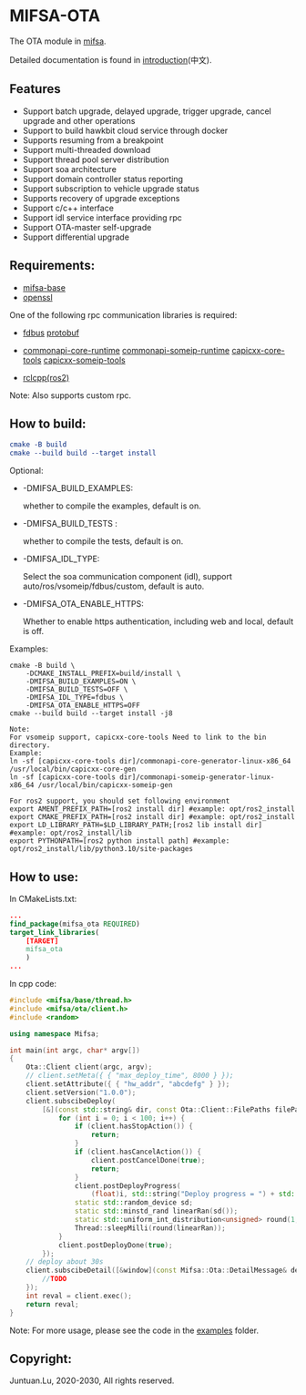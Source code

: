 # MIFSA-OTA

The OTA module in [mifsa](https://github.com/lujuntuan/mifsa).

Detailed documentation is found in [introduction](doc/introduction-zh.md)(中文).

## Features

- Support batch upgrade, delayed upgrade, trigger upgrade, cancel upgrade and other operations
- Support to build hawkbit cloud service through docker
- Supports resuming from a breakpoint
- Support multi-threaded download
- Support thread pool server distribution
- Support soa architecture
- Support domain controller status reporting
- Support subscription to vehicle upgrade status
- Supports recovery of upgrade exceptions
- Support c/c++ interface
- Support idl service interface providing rpc
- Support OTA-master self-upgrade
- Support differential upgrade

## Requirements:

- [mifsa-base](https://github.com/lujuntuan/mifsa-base)
- [openssl](https://github.com/openssl/openssl)

One of the following rpc communication libraries is required: 

- [fdbus](https://gitee.com/jeremyczhen/fdbus) [protobuf](https://github.com/protocolbuffers/protobuf)

- [commonapi-core-runtime](https://github.com/COVESA/capicxx-core-runtime) [commonapi-someip-runtime](https://github.com/COVESA/capicxx-someip-runtime) [capicxx-core-tools](https://github.com/COVESA/capicxx-core-tools) [capicxx-someip-tools](https://github.com/COVESA/capicxx-someip-tools)

- [rclcpp(ros2)](https://github.com/ros2/rclcpp)

Note: Also supports custom rpc.

## How to build:

```cmake
cmake -B build
cmake --build build --target install
```

Optional:

- -DMIFSA_BUILD_EXAMPLES: 

  whether to compile the examples, default is on.

- -DMIFSA_BUILD_TESTS :

  whether to compile the tests, default is on.

- -DMIFSA_IDL_TYPE: 

  Select the soa communication component (idl), support auto/ros/vsomeip/fdbus/custom, default is auto.
  
- -DMIFSA_OTA_ENABLE_HTTPS:

  Whether to enable https authentication, including web and local, default is off.
  

Examples:

```shell
cmake -B build \
	-DCMAKE_INSTALL_PREFIX=build/install \
	-DMIFSA_BUILD_EXAMPLES=ON \
	-DMIFSA_BUILD_TESTS=OFF \
	-DMIFSA_IDL_TYPE=fdbus \
	-DMIFSA_OTA_ENABLE_HTTPS=OFF
cmake --build build --target install -j8
```

```shell
Note:
For vsomeip support, capicxx-core-tools Need to link to the bin directory.
Example:
ln -sf [capicxx-core-tools dir]/commonapi-core-generator-linux-x86_64 /usr/local/bin/capicxx-core-gen
ln -sf [capicxx-core-tools dir]/commonapi-someip-generator-linux-x86_64 /usr/local/bin/capicxx-someip-gen

For ros2 support, you should set following environment
export AMENT_PREFIX_PATH=[ros2 install dir] #example: opt/ros2_install
export CMAKE_PREFIX_PATH=[ros2 install dir] #example: opt/ros2_install
export LD_LIBRARY_PATH=$LD_LIBRARY_PATH;[ros2 lib install dir] #example: opt/ros2_install/lib
export PYTHONPATH=[ros2 python install path] #example: opt/ros2_install/lib/python3.10/site-packages
```

## How to use:

In CMakeLists.txt:

```cmake
...
find_package(mifsa_ota REQUIRED)
target_link_libraries(
    [TARGET]
    mifsa_ota
    )
...
```

In cpp code:

```c++
#include <mifsa/base/thread.h>
#include <mifsa/ota/client.h>
#include <random>

using namespace Mifsa;

int main(int argc, char* argv[])
{
    Ota::Client client(argc, argv);
    // client.setMeta({ { "max_deploy_time", 8000 } });
    client.setAttribute({ { "hw_addr", "abcdefg" } });
    client.setVersion("1.0.0");
    client.subscibeDeploy(
        [&](const std::string& dir, const Ota::Client::FilePaths filePaths) {
            for (int i = 0; i < 100; i++) {
                if (client.hasStopAction()) {
                    return;
                }
                if (client.hasCancelAction()) {
                    client.postCancelDone(true);
                    return;
                }
                client.postDeployProgress(
                    (float)i, std::string("Deploy progress = ") + std::to_string(i));
                static std::random_device sd;
                static std::minstd_rand linearRan(sd());
                static std::uniform_int_distribution<unsigned> round(1, 600);
                Thread::sleepMilli(round(linearRan));
            }
            client.postDeployDone(true);
        });
    // deploy about 30s
    client.subscibeDetail([&window](const Mifsa::Ota::DetailMessage& detail, bool stateChanged) {
        //TODO
    });
    int reval = client.exec();
    return reval;
}
```

Note: For more usage, please see the code in the [examples](examples) folder.

## Copyright:

Juntuan.Lu, 2020-2030, All rights reserved.
